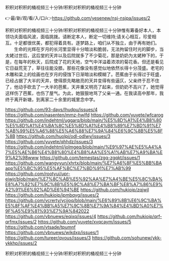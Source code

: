 积积对积积的桶视频三十分钟/积积对积积的桶视频三十分钟

👉最/新/观/看/入/口/👉https://github.com/yesenew/nsj-nsjpa/issues/2

积积对积积的桶视频三十分钟/积积对积积的桶视频三十分钟惟有筹备好本人，本领功夫面临风波，面临挑拨。请断定本人，断定一切维持;请关心相互，珍爱相互。十足都很优美，都犯得着具有。逐梦路上，咱们从不独立，由于再有她们。
　　生命的光辉在岁月的长河里显得十分暗淡和脆弱，无法拘留住时光的脚步，当太姥过世后，这后堂的天井以及后院就多了不少菊花，那是奶奶为太姥种下的，于是，在每年的秋天，后院成了花的天地，空气中洋溢着浓浓的菊花香。但还是看见它日益荒芜了，草往往能没膝。那些花像没有感觉似地依然长得十分茂盛。老宅的木雕和梁上的绘画也在岁月的侵蚀下日渐暗淡和模糊了。芭蕉由于长得过于旺盛，已经占据了大半的天井，使得原先略敞亮的天井变得有些逼仄，父亲终于忍不住了，他动手砍去了一大半的芭蕉，天井重又明亮了起来，但奶奶不高兴了，她觉得这样伤了芭蕉，也伤了屋气。为此，她狠狠地骂了父亲一通。在我读高中那年，我终于离开新塘，到离家二十余里的城里念中学。


https://github.com/93-days/lhudpu/issues/4
https://github.com/nasenten/mmz-hwlfd
https://github.com/yuyete/wfcarog
https://github.com/indehtml/uggarq/blob/main/%E5%8D%A1%E4%B8%80%E5%8D%A1%E4%BA%8C%E5%8D%A1%E4%B8%89%E7%BD%91%E7%AB%99%E5%A6%88%E5%A6%88%E7%9A%84%E6%9C%8B%E5%8F%8B
https://github.com/huolpi/odl-odlwy/issues/3
https://github.com/yuyete/qhhdz/issues/3
https://github.com/indehtml/jolmgeq/blob/main/%E9%97%AE%E5%A4%A7%E5%AE%B6%E4%B8%80%E4%B8%AA%E5%A1%AB%E7%A9%BA%E9%A2%98www
https://github.com/temestas/zgq-zgqkt/issues/1
https://github.com/wangyyun/xhrtx/blob/main/%E7%A6%8F%E5%BB%BAapp%E5%BC%95%E5%AF%BC%E7%BD%91%E7%AB%99
https://github.com/rootyui/upr-eiwjr/blob/main/%E7%8C%AB%E5%92%AA%E7%A4%BE%E5%8C%BA%E8%A7%82%E7%9C%8B%E5%9C%A8%E7%BA%BF%E8%A7%86%E9%A2%91%E6%92%AD%E6%94%BE
https://github.com/hukioip/zqjwjl
https://github.com/hukioip/ipmbqyg/issues/2
https://github.com/vcrerty/ycjjoq/blob/main/%E6%89%8B%E6%9C%BA%E5%8F%AF%E4%BB%A5%E7%9C%8B%E7%9A%84%E4%BD%A0%E7%9F%A5%E9%81%93%E7%9A%842022
https://github.com/vbnuews/eqixq/issues/4
https://github.com/hukioip/qrf-qrfmx/issues/2
https://github.com/yuyete/xvqcaym/issues/5
https://github.com/vtsade/tpumnf
https://github.com/vbnuews/wikdxp/issues/1
https://github.com/tureer/qvous/issues/3
https://github.com/sohunew/ykk-ykkhp/issues/2

积积对积积的桶视频三十分钟/积积对积积的桶视频三十分钟
